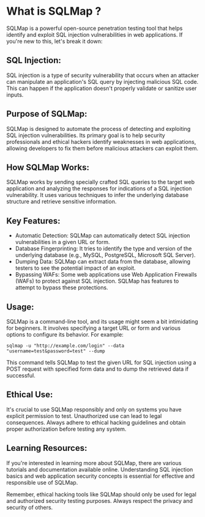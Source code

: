 # What is SQLMap ? 
SQLMap is a powerful open-source penetration testing tool that helps identify and exploit SQL injection vulnerabilities in web applications. If you're new to this, let's break it down:
## SQL Injection:
SQL injection is a type of security vulnerability that occurs when an attacker can manipulate an application's SQL query by injecting malicious SQL code. This can happen if the application doesn't properly validate or sanitize user inputs.
## Purpose of SQLMap:
SQLMap is designed to automate the process of detecting and exploiting SQL injection vulnerabilities. Its primary goal is to help security professionals and ethical hackers identify weaknesses in web applications, allowing developers to fix them before malicious attackers can exploit them.
## How SQLMap Works:
SQLMap works by sending specially crafted SQL queries to the target web application and analyzing the responses for indications of a SQL injection vulnerability. It uses various techniques to infer the underlying database structure and retrieve sensitive information.
## Key Features:
- Automatic Detection: SQLMap can automatically detect SQL injection vulnerabilities in a given URL or form.
- Database Fingerprinting: It tries to identify the type and version of the underlying database (e.g., MySQL, PostgreSQL, Microsoft SQL Server).
- Dumping Data: SQLMap can extract data from the database, allowing testers to see the potential impact of an exploit.
- Bypassing WAFs: Some web applications use Web Application Firewalls (WAFs) to protect against SQL injection. SQLMap has features to attempt to bypass these protections.
## Usage:
SQLMap is a command-line tool, and its usage might seem a bit intimidating for beginners. It involves specifying a target URL or form and various options to configure its behavior. For example:
```
sqlmap -u "http://example.com/login" --data "username=test&password=test" --dump
```
This command tells SQLMap to test the given URL for SQL injection using a POST request with specified form data and to dump the retrieved data if successful.
## Ethical Use:

It's crucial to use SQLMap responsibly and only on systems you have explicit permission to test. Unauthorized use can lead to legal consequences. Always adhere to ethical hacking guidelines and obtain proper authorization before testing any system.
## Learning Resources:

If you're interested in learning more about SQLMap, there are various tutorials and documentation available online. Understanding SQL injection basics and web application security concepts is essential for effective and responsible use of SQLMap.

Remember, ethical hacking tools like SQLMap should only be used for legal and authorized security testing purposes. Always respect the privacy and security of others.
